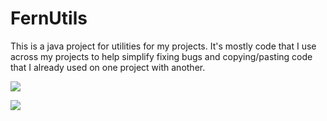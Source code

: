 # FernUtils
This is a java project for utilities for my projects.
It's mostly code that I use across my projects to help simplify fixing bugs and copying/pasting code that I already used on one project with another.

[![](https://jitpack.io/v/Fernthedev/FernUtils.svg)](https://jitpack.io/#Fernthedev/FernUtils)

![](https://github.com/Fernthedev/FernUtils/workflows/Java%20CI/badge.svg)